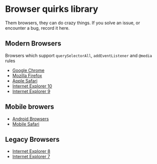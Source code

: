 # Browser quirks library #
Them browsers, they can do crazy things. If you solve an issue, or encounter a bug, record it here.

## Modern Browsers
Browsers which support `querySelectorAll`, `addEventListener` and `@media` rules
* [Google Chrome](chrome.md)
* [Mozilla Firefox](firefox.md)
* [Apple Safari](safari.md)
* [Internet Explorer 10](ie10.md)
* [Internet Explorer 9](ie9.md)

## Mobile browers
* [Android Browsers](android.md)
* [Mobile Safari](mobile-safari.md)

## Legacy Browsers
*  [Internet Explorer 8](ie8.md)
*  [Internet Explorer 7](ie7.md)